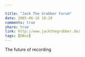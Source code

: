 ```yaml
---

title: "Jack The Grabber Forum"
date: 2005-06-16 18:29
comments: true
share: true
link: http://www.jackthegrabber.de/
tags: [DBox]
---
```

The future of recording